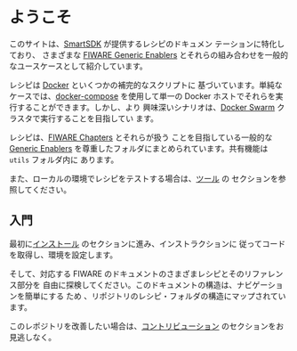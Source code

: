 # ようこそ

このサイトは、[SmartSDK](https://www.smartsdk.eu) が提供するレシピのドキュメン
テーションに特化しており、 さまざまな [FIWARE Generic Enablers](https://catalogue.fiware.org/enablers)
 とそれらの組み合わせを一般的なユースケースとして紹介しています。

レシピは [Docker](https://docs.docker.com) といくつかの補完的なスクリプトに
基づいています。単純なケースでは、[docker-compose](https://docs.docker.com/compose/)
 を使用して単一の Docker ホストでそれらを実行することができます。しかし、より
興味深いシナリオは、[Docker Swarm](https://docs.docker.com/engine/swarm/)
 クラスタで実行することを目指してい ます。

レシピは、[FIWARE Chapters](https://www.fiware.org/our-vision/) とそれらが扱う
ことを目指している一般的な [Generic Enablers](https://catalogue.fiware.org/enablers)
 を尊重したフォルダにまとめられています。共有機能は `utils` フォルダ内に
あります。

また、ローカルの環境でレシピをテストする場合は、[ツール](./tools/readme.md) の
セクションを参照してください。

## 入門

最初に[インストール](./installation.md) のセクションに進み、インストラクションに
従ってコードを取得し、環境を設定します。

そして、対応する FIWARE のドキュメントのさまざまレシピとそのリファレンス部分を
自由に探検してください。このドキュメントの構造は、ナビゲーションを簡単にする
ため 、リポジトリのレシピ・フォルダの構造にマップされています。

このレポジトリを改善したい場合は、[コントリビューション](./contributing.md) のセクションをお見逃しなく。
